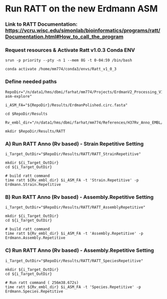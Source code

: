 # Run RATT on the new Erdmann ASM

### Link to RATT Documentation: https://vcru.wisc.edu/simonlab/bioinformatics/programs/ratt/Documentation.html#How_to_call_the_program


### Request resources & Activate Ratt v1.0.3 Conda ENV
```
srun -p priority --pty -n 1 --mem 8G -t 0-04:59 /bin/bash

conda activate /home/mm774/conda3/envs/Ratt_v1_0_3
```


### Define needed paths
```
RepoDir="/n/data1/hms/dbmi/farhat/mm774/Projects/ErdmanV2_Processing_V1/erdman-asm-explore"

i_ASM_FA="${RepoDir}/Results/ErdmanPolished.circ.fasta"

cd $RepoDir/Results

Rv_embl_dir="/n/data1/hms/dbmi/farhat/mm774/References/H37Rv_Anno_EMBL/"

mkdir $RepoDir/Results/RATT
```

### A) Run RATT Anno (Rv based) - Strain Repetitive Setting ###
```
i_Target_OutDir="$RepoDir/Results/RATT/RATT_StrainRepetitive"

mkdir ${i_Target_OutDir}
cd ${i_Target_OutDir}

# build ratt command
time ratt ${Rv_embl_dir} $i_ASM_FA -t 'Strain.Repetitive' -p Erdmann.Strain.Repetitive
```



### B) Run RATT Anno (Rv based) - Assembly.Repetitive Setting ###

```
i_Target_OutDir="$RepoDir/Results/RATT/RATT_AssemblyRepetitive"

mkdir ${i_Target_OutDir}
cd ${i_Target_OutDir}

# build ratt command
time ratt ${Rv_embl_dir} $i_ASM_FA -t 'Assembly.Repetitive' -p Erdmann.Assembly.Repetitive
```




### C) Run RATT Anno (Rv based) - Assembly.Repetitive Setting ###

```
i_Target_OutDir="$RepoDir/Results/RATT/RATT_SpeciesRepetitive"

mkdir ${i_Target_OutDir}
cd ${i_Target_OutDir}

# Run ratt command ( 256m38.672s)
time ratt ${Rv_embl_dir} $i_ASM_FA -t 'Species.Repetitive' -p Erdmann.Species.Repetitive
```








